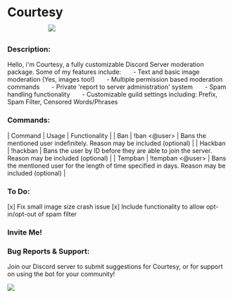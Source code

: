 # Courtesy &nbsp; &nbsp; &nbsp; &nbsp; &nbsp; &nbsp; &nbsp; &nbsp; &nbsp; &nbsp; &nbsp; &nbsp; &nbsp; &nbsp; &nbsp; &nbsp; &nbsp; &nbsp; &nbsp; &nbsp; &nbsp; &nbsp; &nbsp; &nbsp; &nbsp; &nbsp; &nbsp; &nbsp; &nbsp; &nbsp; &nbsp; &nbsp; &nbsp; &nbsp; &nbsp; [![](https://discordapp.com/api/guilds/630989618317230090/widget.png?style=shield)](https://discord.gg/z9qA8KY)

### Description:
Hello, i'm Courtesy, a fully customizable Discord Server moderation package. Some of my features include:
&nbsp; &nbsp; &nbsp; - Text and basic image moderation (Yes, images too!)
&nbsp; &nbsp; &nbsp; - Multiple permission based moderation commands
&nbsp; &nbsp; &nbsp; - Private 'report to server administration' system
&nbsp; &nbsp; &nbsp; - Spam handling functionality
&nbsp; &nbsp; &nbsp; - Customizable guild settings including: Prefix, Spam Filter, Censored Words/Phrases

### Commands:
| Command | Usage | Functionality |
| Ban | !ban <@user> <reason> | Bans the mentioned user indefinitely. Reason may be included (optional) |
| Hackban | !hackban <userID> <reason> | Bans the user by ID before they are able to join the server. Reason may be included (optional) |
| Tempban | !tempban <@user> <timeInDays> <reason> | Bans the mentioned user for the length of time specified in days. Reason may be included (optional) |

### To Do:
[x] Fix small image size crash issue
[x] Include functionality to allow opt-in/opt-out of spam filter 
### Invite Me!

### Bug Reports & Support:
Join our Discord server to submit suggestions for Courtesy, or for support on using the bot for your community!


[![](https://discordapp.com/api/guilds/630989618317230090/widget.png?style=banner2)](https://discord.gg/z9qA8KY)


